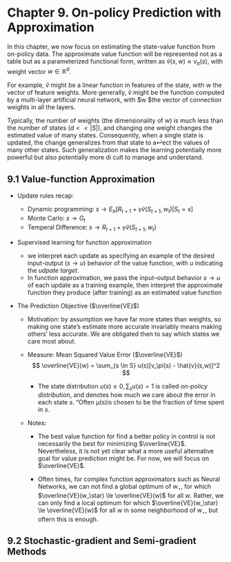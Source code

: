 # Chapter 9. On-policy Prediction with Approximation

In this chapter, we now focus on estimating the state-value function from on-policy data. The approximate value function will be represented not as a table but as a parameterized functional form, written as $\hat{v}(s, w) \approx v_\pi(s)$, with weight vector $w \in \mathbb{R}^d$.

For example, $\hat{v}$ might be a linear function in features of the state, with w the vector of feature weights. More generally, $\hat{v}$ might be the function computed by a multi-layer artificial neural network, with $w $the vector of connection weights in all the layers. 

Typically, the number of weights (the dimensionality of $w$) is much less than the number of states ($d << |S|$), and changing one weight changes the estimated value of many states. Consequently, when a single state is updated, the change generalizes from that state to a↵ect the values of many other states. Such generalization makes the learning potentially more powerful but also potentially more di cult to manage and understand.

## 9.1 Value-function Approximation

- Update rules recap:
    - Dynamic programming: 
    $s \rightarrow E_\pi[R_{t+1} + \gamma \hat{v}(S_{t+1}, w_t)|S_t = s]$
    - Monte Carlo:
    $s \rightarrow G_t$
    - Temperal Difference:
    $s \rightarrow R_{t+1} + \gamma \hat{v}(S_{t+1}, w_t)$

- Supervised learning for function approximation
    - we interpret each update as specifying an example of the desired input-output ($s\rightarrow u$) behavior of the value function, with $u$ indicating the $\textit{udpate target}$.
    - In function approximation, we pass the input–output behavior $s\rightarrow u$ of each update as a training example, then interpret the approximate function they produce (after training) as an estimated value function

- The Prediction Objective ($\overline{VE}$)

    - Motivation: by assumption we have far more states than weights, so making one state’s estimate more accurate invariably means making others’ less accurate. We are obligated then to say which states we care most about.

    - Measure: Mean Squared Value Error ($\overline{VE}$)
        $$
        \overline{VE}(w) = \sum_{s \in S} u(s)[v_\pi(s) - \hat{v}(s,w)]^2
        $$
        - The state distribution $u(s) \ge 0, \sum_s u(s)=1$ is called $\textit{on-policy distribution}$, and denotes how much we care about the error in each state $s$. “Often μ(s)is chosen to be the fraction of time spent in $s$.

    - Notes:
        - The best value function for find a better policy in control is not necessarily the best for minimizing $\overline{VE}$. Nevertheless, it is not yet clear what a more useful alternative goal for value prediction might be. For now, we will focus on $\overline{VE}$.

        - Often times, for complex function approximators such as Neural Networks, we can not find a global optimum of $w_\star$, for which  $\overline{VE}(w_\star) \le \overline{VE}(w)$ for all $w$. Rather, we can only find a local optimum for which  $\overline{VE}(w_\star) \le \overline{VE}(w)$ for all $w$ in some neighborhood of $w_\star$, but oftern this is enough.

## 9.2 Stochastic-gradient and Semi-gradient Methods



